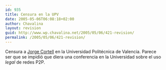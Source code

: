 ```yaml
---
id: 935
title: Censura en la UPV
date: 2005-05-06T06:08:18+02:00
author: Chavalina
layout: revision
guid: http://www.wp.chavalina.net/2005/05/06/421-revision/
permalink: /2005/05/06/421-revision/
---
```

Censura a <a href="http://jorge.cortell.net/" target="_blank">Jorge Cortell</a> en la Universidad Politécnica de Valencia. Parece ser que se impidió que diera una conferencia en la Universidad sobre el uso _legal_ de redes P2P.